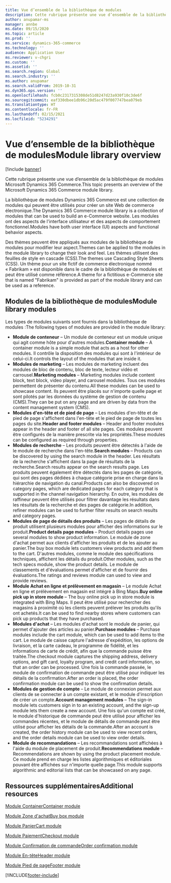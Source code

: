 ```yaml
---
title: Vue d’ensemble de la bibliothèque de modules
description: Cette rubrique présente une vue d’ensemble de la bibliothèque de modules Microsoft Dynamics 365 Commerce.
author: anupamar-ms
manager: annbe
ms.date: 09/15/2020
ms.topic: article
ms.prod: ''
ms.service: dynamics-365-commerce
ms.technology: ''
audience: Application User
ms.reviewer: v-chgri
ms.custom: ''
ms.assetid: ''
ms.search.region: Global
ms.search.industry: ''
ms.author: anupamar
ms.search.validFrom: 2019-10-31
ms.dyn365.ops.version: ''
ms.openlocfilehash: fcb0c2317315308de51d8247d23a930f10c3de6f
ms.sourcegitcommit: eaf330dbee1db96c20d5ac479f007747bea079eb
ms.translationtype: HT
ms.contentlocale: fr-FR
ms.lasthandoff: 02/15/2021
ms.locfileid: "5234291"
---
```

# <a name="module-library-overview"></a><span data-ttu-id="44fdf-103">Vue d’ensemble de la bibliothèque de modules</span><span class="sxs-lookup"><span data-stu-id="44fdf-103">Module library overview</span></span>

[!include [banner](includes/banner.md)]

<span data-ttu-id="44fdf-104">Cette rubrique présente une vue d’ensemble de la bibliothèque de modules Microsoft Dynamics 365 Commerce.</span><span class="sxs-lookup"><span data-stu-id="44fdf-104">This topic presents an overview of the Microsoft Dynamics 365 Commerce module library.</span></span>

<span data-ttu-id="44fdf-105">La bibliothèque de modules Dynamics 365 Commerce est une collection de modules qui peuvent être utilisés pour créer un site Web de commerce électronique.</span><span class="sxs-lookup"><span data-stu-id="44fdf-105">The Dynamics 365 Commerce module library is a collection of modules that can be used to build an e-Commerce website.</span></span> <span data-ttu-id="44fdf-106">Les modules ont des aspects de l'interface utilisateur et des aspects de comportement fonctionnel.</span><span class="sxs-lookup"><span data-stu-id="44fdf-106">Modules have both user interface (UI) aspects and functional behavior aspects.</span></span>

<span data-ttu-id="44fdf-107">Des thèmes peuvent être appliqués aux modules de la bibliothèque de modules pour modifier leur aspect.</span><span class="sxs-lookup"><span data-stu-id="44fdf-107">Themes can be applied to the modules in the module library to change their look and feel.</span></span> <span data-ttu-id="44fdf-108">Les thèmes utilisent des feuilles de style en cascade (CSS).</span><span class="sxs-lookup"><span data-stu-id="44fdf-108">The themes use Cascading Style Sheets (CSS).</span></span> <span data-ttu-id="44fdf-109">Un thème pour un site fictif de commerce électronique nommé « Fabrikam » est disponible dans le cadre de la bibliothèque de modules et peut être utilisé comme référence.</span><span class="sxs-lookup"><span data-stu-id="44fdf-109">A theme for a fictitious e-Commerce site that is named "Fabrikam" is provided as part of the module library and can be used as a reference.</span></span>

## <a name="module-library-modules"></a><span data-ttu-id="44fdf-110">Modules de la bibliothèque de modules</span><span class="sxs-lookup"><span data-stu-id="44fdf-110">Module library modules</span></span>

<span data-ttu-id="44fdf-111">Les types de modules suivants sont fournis dans la bibliothèque de modules :</span><span class="sxs-lookup"><span data-stu-id="44fdf-111">The following types of modules are provided in the module library:</span></span>

- <span data-ttu-id="44fdf-112">**Module de conteneur** – Un module de conteneur est un module unique qui agit comme hôte pour d'autres modules.</span><span class="sxs-lookup"><span data-stu-id="44fdf-112">**Container module** – A container module is a simple module that acts as a host for other modules.</span></span> <span data-ttu-id="44fdf-113">Il contrôle la disposition des modules qui sont à l'intérieur de celui-ci.</span><span class="sxs-lookup"><span data-stu-id="44fdf-113">It controls the layout of the modules that are inside it.</span></span>
- <span data-ttu-id="44fdf-114">**Modules de marketing** – Les modules de marketing incluent des modules de bloc de contenu, bloc de texte, lecteur vidéo et carrousel.</span><span class="sxs-lookup"><span data-stu-id="44fdf-114">**Marketing modules** – Marketing modules include content block, text block, video player, and carousel modules.</span></span> <span data-ttu-id="44fdf-115">Tous ces modules permettent de présenter du contenu.</span><span class="sxs-lookup"><span data-stu-id="44fdf-115">All these modules can be used to showcase content.</span></span> <span data-ttu-id="44fdf-116">Ils peuvent être placés sur n'importe quelle page et sont pilotés par les données du système de gestion de contenu (CMS).</span><span class="sxs-lookup"><span data-stu-id="44fdf-116">They can be put on any page and are driven by data from the content management system (CMS).</span></span>
- <span data-ttu-id="44fdf-117">**Modules d'en-tête et de pied de page** – Les modules d'en-tête et de pied de page s'affichent dans l'en-tête et le pied de page de toutes les pages du site.</span><span class="sxs-lookup"><span data-stu-id="44fdf-117">**Header and footer modules** – Header and footer modules appear in the header and footer of all site pages.</span></span> <span data-ttu-id="44fdf-118">Ces modules peuvent être configurés de la manière prescrite via les propriétés.</span><span class="sxs-lookup"><span data-stu-id="44fdf-118">These modules can be configured as required through properties.</span></span>
- <span data-ttu-id="44fdf-119">**Modules de recherche** – Les produits peuvent être détectés à l'aide de le module de recherche dans l'en-tête.</span><span class="sxs-lookup"><span data-stu-id="44fdf-119">**Search modules** – Products can be discovered by using the search module in the header.</span></span> <span data-ttu-id="44fdf-120">Les résultats de la recherche s'affichent dans la page de résultats de la recherche.</span><span class="sxs-lookup"><span data-stu-id="44fdf-120">Search results appear on the search results page.</span></span> <span data-ttu-id="44fdf-121">Les produits peuvent également être détectés dans les pages de catégorie, qui sont des pages dédiées à chaque catégorie prise en charge dans la hiérarchie de navigation du canal.</span><span class="sxs-lookup"><span data-stu-id="44fdf-121">Products can also be discovered on category pages, which are dedicated pages for each category that is supported in the channel navigation hierarchy.</span></span> <span data-ttu-id="44fdf-122">En outre, les modules de raffineur peuvent être utilisés pour filtrer davantage les résultats dans les résultats de la recherche et des pages de catégorie.</span><span class="sxs-lookup"><span data-stu-id="44fdf-122">In addition, refiner modules can be used to further filter results on search results and category pages.</span></span>
- <span data-ttu-id="44fdf-123">**Modules de page de détails des produits** – Les pages de détails de produit utilisent plusieurs modules pour afficher des informations sur le produit.</span><span class="sxs-lookup"><span data-stu-id="44fdf-123">**Product details page modules** – Product details pages use several modules to show product information.</span></span> <span data-ttu-id="44fdf-124">Le module de zone d'achat permet aux clients d'afficher les produits et de les ajouter au panier.</span><span class="sxs-lookup"><span data-stu-id="44fdf-124">The buy box module lets customers view products and add them to the cart.</span></span> <span data-ttu-id="44fdf-125">D'autres modules, comme le module des spécifications techniques, affichent les détails du produit.</span><span class="sxs-lookup"><span data-stu-id="44fdf-125">Other modules, such as the tech specs module, show the product details.</span></span> <span data-ttu-id="44fdf-126">Le module de classements et d'évaluations permet d'afficher et de fournir des évaluations.</span><span class="sxs-lookup"><span data-stu-id="44fdf-126">The ratings and reviews module can used to view and provide reviews.</span></span>
- <span data-ttu-id="44fdf-127">**Module Achat en ligne et prélèvement en magasin** – Le module Achat en ligne et prélèvement en magasin est intégré à Bing Maps.</span><span class="sxs-lookup"><span data-stu-id="44fdf-127">**Buy online pick up in store module** – The buy online pick up in store module is integrated with Bing Maps.</span></span> <span data-ttu-id="44fdf-128">Il peut être utilisé pour rechercher des magasins à proximité où les clients peuvent prélever les produits qu'ils ont achetés.</span><span class="sxs-lookup"><span data-stu-id="44fdf-128">It can be used to find nearby stores where customers can pick up products that they have purchased.</span></span>
- <span data-ttu-id="44fdf-129">**Modules d'achat** – Les modules d'achat sont le module de panier, qui permet d'ajouter des articles au panier.</span><span class="sxs-lookup"><span data-stu-id="44fdf-129">**Purchase modules** – Purchase modules include the cart module, which can be used to add items to the cart.</span></span> <span data-ttu-id="44fdf-130">Le module de caisse capture l'adresse d'expédition, les options de livraison, et la carte cadeau, le programme de fidélité, et les informations de carte de crédit, afin que la commande puisse être traitée.</span><span class="sxs-lookup"><span data-stu-id="44fdf-130">The checkout module captures the shipping address, delivery options, and gift card, loyalty program, and credit card information, so that an order can be processed.</span></span> <span data-ttu-id="44fdf-131">Une fois la commande passée, le module de confirmation de commande peut être utilisé pour indiquer les détails de la confirmation.</span><span class="sxs-lookup"><span data-stu-id="44fdf-131">After an order is placed, the order confirmation module can be used to show the confirmation details.</span></span>
- <span data-ttu-id="44fdf-132">**Modules de gestion de compte** – Le module de connexion permet aux clients de se connecter à un compte existant, et le module d'inscription de créer un compte.</span><span class="sxs-lookup"><span data-stu-id="44fdf-132">**Account management modules** – The sign-in module lets customers sign in to an existing account, and the sign-up module lets them create a new account.</span></span> <span data-ttu-id="44fdf-133">Une fois qu'un compte est créé, le module d'historique de commande peut être utilisé pour afficher les commandes récentes, et le module de détails de commande peut être utilisé pour afficher les détails de la commande.</span><span class="sxs-lookup"><span data-stu-id="44fdf-133">After an account is created, the order history module can be used to view recent orders, and the order details module can be used to view order details.</span></span>
- <span data-ttu-id="44fdf-134">**Module de recommandations** – Les recommandations sont affichées à l'aide du module de placement de produit.</span><span class="sxs-lookup"><span data-stu-id="44fdf-134">**Recommendations module** – Recommendations are shown by using the product placement module.</span></span> <span data-ttu-id="44fdf-135">Ce module prend en charge les listes algorithmiques et éditoriales pouvant être affichées sur n'importe quelle page.</span><span class="sxs-lookup"><span data-stu-id="44fdf-135">This module supports algorithmic and editorial lists that can be showcased on any page.</span></span>

## <a name="additional-resources"></a><span data-ttu-id="44fdf-136">Ressources supplémentaires</span><span class="sxs-lookup"><span data-stu-id="44fdf-136">Additional resources</span></span>

[<span data-ttu-id="44fdf-137">Module Container</span><span class="sxs-lookup"><span data-stu-id="44fdf-137">Container module</span></span>](add-container-module.md)

[<span data-ttu-id="44fdf-138">Module Zone d'achat</span><span class="sxs-lookup"><span data-stu-id="44fdf-138">Buy box module</span></span>](add-buy-box.md)

[<span data-ttu-id="44fdf-139">Module Panier</span><span class="sxs-lookup"><span data-stu-id="44fdf-139">Cart module</span></span>](add-cart-module.md)

[<span data-ttu-id="44fdf-140">Module Paiement</span><span class="sxs-lookup"><span data-stu-id="44fdf-140">Checkout module</span></span>](add-checkout-module.md)

[<span data-ttu-id="44fdf-141">Module Confirmation de commande</span><span class="sxs-lookup"><span data-stu-id="44fdf-141">Order confirmation module</span></span>](order-confirmation-module.md)

[<span data-ttu-id="44fdf-142">Module En-tête</span><span class="sxs-lookup"><span data-stu-id="44fdf-142">Header module</span></span>](author-header-module.md)

[<span data-ttu-id="44fdf-143">Module Pied de page</span><span class="sxs-lookup"><span data-stu-id="44fdf-143">Footer module</span></span>](author-footer-module.md)


[!INCLUDE[footer-include](../includes/footer-banner.md)]